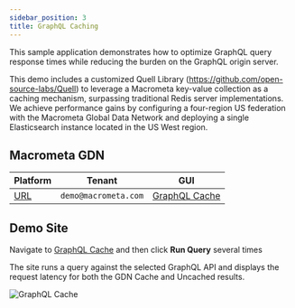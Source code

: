 ```yaml
---
sidebar_position: 3
title: GraphQL Caching
---
```


This sample application demonstrates how to optimize GraphQL query response times while reducing the burden on the GraphQL origin server.

This demo includes a customized Quell Library (https://github.com/open-source-labs/Quell) to leverage a Macrometa key-value collection as a caching mechanism, surpassing traditional Redis server implementations. We achieve performance gains by configuring a four-region US federation with the Macrometa Global Data Network and deploying a single Elasticsearch instance located in the US West region.

## Macrometa GDN

| **Platform**                       | **Tenant**                     | **GUI**|
| ---------------------------------- | ------------------------------ |--------------|
| [URL](https://cache.eng.macrometa.io/) | `demo@macrometa.com` |[GraphQL Cache](https://macrometacorp.github.io/parsec-graphql-cache/) |

## Demo Site

Navigate to [GraphQL Cache](https://macrometacorp.github.io/parsec-graphql-cache/) and then click **Run Query** several times

The site runs a query against the selected GraphQL API and displays the request latency for both the GDN Cache and Uncached results.

![GraphQL Cache](/img/demos/graphql-cache.png)
